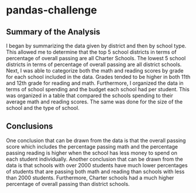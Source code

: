 # pandas-challenge

## Summary of the Analysis
I began by summarizing the data given by district and then by school type. This allowed me to determine that the top 5 school districts in terms of percentage of overall passing are all Charter Schools. The lowest 5 school districts in terms of percentage of overall passing are all district schools. 
Next, I was able to categorize both the math and reading scores by grade for each school included in the data. Grades tended to be higher in both 11th and 12th grade for reading and math.
Furthermore, I organized the data in terms of school spending and the budget each school had per student. This was organized in a table that compared the schools spending to their average math and reading scores. The same was done for the size of the school and the type of school.

## Conclusions
One conclusion that can be drawn from the data is that the overall passing score which includes the percentage passing math and the percentage passing reading is higher when the school has less money to spend on each student individually. Another conclusion that can be drawn from the data is that schools with over 2000 students have much lower percentages of students that are passing both math and reading than schools with less than 2000 students. Furthermore, Charter schools had a much higher percentage of overall passing than district schools.
